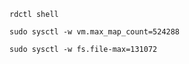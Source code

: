 ```shell
rdctl shell
```
```shell
sudo sysctl -w vm.max_map_count=524288
```
```shell
sudo sysctl -w fs.file-max=131072
```
